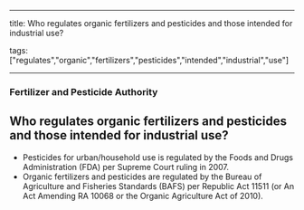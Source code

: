 
---

title: Who regulates organic fertilizers and pesticides and those intended for industrial use?

tags: ["regulates","organic","fertilizers","pesticides","intended","industrial","use"]

---

### Fertilizer and Pesticide Authority

## Who regulates organic fertilizers and pesticides and those intended for industrial use?


 - Pesticides for urban/household use is regulated by the Foods and Drugs Administration (FDA) per Supreme Court ruling in 2007.
 - Organic fertilizers and pesticides are regulated by the Bureau of Agriculture and Fisheries Standards (BAFS) per Republic Act 11511 (or An Act Amending RA 10068 or the Organic Agriculture Act of 2010).
